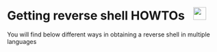# Getting reverse shell HOWTOs &nbsp; <img src="https://raw.githubusercontent.com/syriusbughunt/Getting_Reverse_Shell/master/img/shell1.png" width="30"/>
You will find below different ways in obtaining a reverse shell in multiple languages
